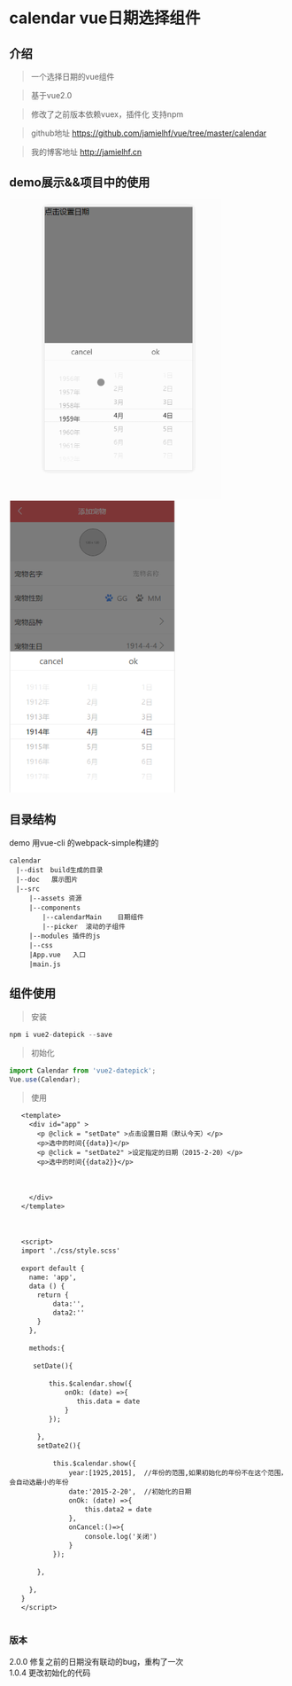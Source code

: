 # calendar vue日期选择组件

## 介绍
>一个选择日期的vue组件

>基于vue2.0

>修改了之前版本依赖vuex，插件化  支持npm

>github地址 https://github.com/jamielhf/vue/tree/master/calendar

>我的博客地址 http://jamielhf.cn

## demo展示&&项目中的使用

<img width = "384" src="doc/2.gif"/>
<img width = "300" src="doc/12.png"/>

## 目录结构

demo 用vue-cli 的webpack-simple构建的
```
calendar
　|--dist　build生成的目录
　|--doc   展示图片
　|--src
　　　|--assets 资源
　　　|--components
　　　　　|--calendarMain    日期组件
　　　　　|--picker  滚动的子组件
     |--modules 插件的js
　　　|--css
　　　|App.vue   入口
　　　|main.js   
```

## 组件使用
>安装
```javascript
npm i vue2-datepick --save
```

>初始化
```javascript
import Calendar from 'vue2-datepick';
Vue.use(Calendar);
```


>使用

 
``` 
   <template>
     <div id="app" >
       <p @click = "setDate" >点击设置日期（默认今天）</p>
       <p>选中的时间{{data}}</p>
       <p @click = "setDate2" >设定指定的日期（2015-2-20）</p>
       <p>选中的时间{{data2}}</p>
   
   
   
     </div>
   </template>
   
   
   
   <script>
   import './css/style.scss'
   
   export default {
     name: 'app',
     data () {
       return {
           data:'',
           data2:''
       }
     },
   
     methods:{
   
      setDate(){
   
          this.$calendar.show({
              onOk: (date) =>{
                 this.data = date
              }
          });
   
       },
       setDate2(){
   
           this.$calendar.show({
               year:[1925,2015],  //年份的范围,如果初始化的年份不在这个范围，会自动选最小的年份
               date:'2015-2-20',  //初始化的日期
               onOk: (date) =>{
                   this.data2 = date
               },
               onCancel:()=>{
                   console.log('关闭')
               }
           });
   
       },
   
     },
   }
   </script>


```




### 版本
2.0.0 修复之前的日期没有联动的bug，重构了一次  
1.0.4 更改初始化的代码

